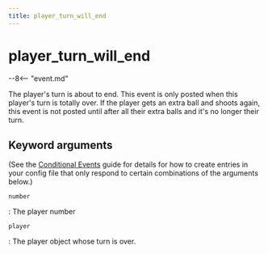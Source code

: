 ```yaml
---
title: player_turn_will_end
---
```


# player_turn_will_end


--8<-- "event.md"

The player's turn is about to end. This event is only posted when this
player's turn is totally over. If the player gets an extra ball and
shoots again, this event is not posted until after all their extra balls
and it's no longer their turn.

## Keyword arguments

(See the [Conditional Events](overview/conditional.md)
guide for details for how to create entries in your config file that
only respond to certain combinations of the arguments below.)

`number`

:   The player number

`player`

:   The player object whose turn is over.
